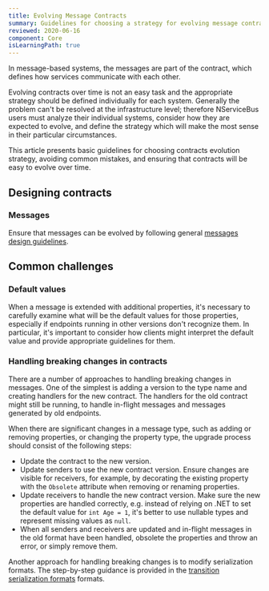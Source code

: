 ```yaml
---
title: Evolving Message Contracts
summary: Guidelines for choosing a strategy for evolving message contracts
reviewed: 2020-06-16
component: Core
isLearningPath: true
---
```


In message-based systems, the messages are part of the contract, which defines how services communicate with each other.

Evolving contracts over time is not an easy task and the appropriate strategy should be defined individually for each system. Generally the problem can't be resolved at the infrastructure level; therefore NServiceBus users must analyze their individual systems, consider how they are expected to evolve, and define the strategy which will make the most sense in their particular circumstances.

This article presents basic guidelines for choosing contracts evolution strategy, avoiding common mistakes, and ensuring that contracts will be easy to evolve over time.


## Designing contracts


### Messages

Ensure that messages can be evolved by following general [messages design guidelines](/nservicebus/messaging/messages-events-commands.md#designing-messages).


## Common challenges


### Default values

When a message is extended with additional properties, it's necessary to carefully examine what will be the default values for those properties, especially if endpoints running in other versions don't recognize them. In particular, it's important to consider how clients might interpret the default value and provide appropriate guidelines for them.


### Handling breaking changes in contracts

There are a number of approaches to handling breaking changes in messages. One of the simplest is adding a version to the type name and creating handlers for the new contract. The handlers for the old contract might still be running, to handle in-flight messages and messages generated by old endpoints.

When there are significant changes in a message type, such as adding or removing properties, or changing the property type, the upgrade process should consist of the following steps:

 * Update the contract to the new version.
 * Update senders to use the new contract version. Ensure changes are visible for receivers, for example, by decorating the existing property with the `Obsolete` attribute when removing or renaming properties.
 * Update receivers to handle the new contract version. Make sure the new properties are handled correctly, e.g. instead of relying on .NET to set the default value for `int Age = 1`, it's better to use nullable types and represent missing values as `null`.
 * When all senders and receivers are updated and in-flight messages in the old format have been handled, obsolete the properties and throw an error, or simply remove them.

Another approach for handling breaking changes is to modify serialization formats. The step-by-step guidance is provided in the [transition serialization formats](/samples/serializers/transitioning-formats/) formats.
